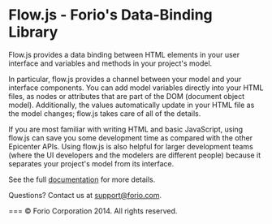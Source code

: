 # Flow.js - Forio's Data-Binding Library


Flow.js provides a data binding between HTML elements in your user interface and variables and methods in your project's model.

In particular, flow.js provides a channel between your model and your interface components. You can add model variables directly into your HTML files, as nodes or attributes that are part of the DOM (document object model). Additionally, the values automatically update in your HTML file as the model changes; flow.js takes care of all of the details.

If you are most familiar with writing HTML and basic JavaScript, using flow.js can save you some development time as compared with the other Epicenter APIs. Using flow.js is also helpful for larger development teams (where the UI developers and the modelers are different people) because it separates your project's model from its interface.

See the full [documentation](https://forio.com/epicenter/docs/public/data_binding_flow_js/) for more details.

Questions?  Contact us at support@forio.com.

===
&copy; Forio Corporation 2014.  All rights reserved.
